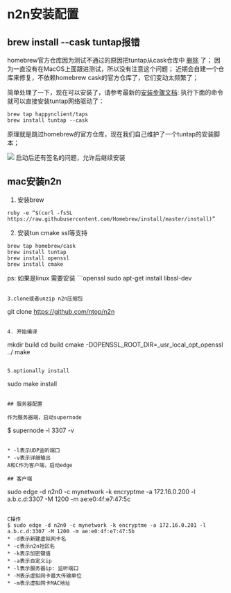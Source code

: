 # n2n安装配置

## brew install --cask tuntap报错

homebrew官方仓库因为测试不通过的原因把tuntap从cask仓库中 [删除](https://github.com/Homebrew/homebrew-cask/pull/113283) 了；
因为一直没有在MacOS上面跟进测试，所以没有注意这个问题；
近期会自建一个仓库来修复，不依赖homebrew cask的官方仓库了，它们变动太频繁了；

简单处理了一下，现在可以安装了，请参考最新的[安装步骤文档](https://forum.happyn.cn/d/6-macoshappyn):
执行下面的命令就可以直接安装tuntap网络驱动了：

```
brew tap happynclient/taps
brew install tuntap --cask
```

原理就是跳过homebrew的官方仓库，现在我们自己维护了一个tuntap的安装脚本；

![](&&&SFLOCALFILEPATH&&&42733555-fdb1aa8e-886d-11e8-9261-82aeb975e7b5.png)
启动后还有签名的问题，允许后继续安装

## mac安装n2n

1. 安装brew

```
ruby -e “$(curl -fsSL https://raw.githubusercontent.com/Homebrew/install/master/install)”
```

2. 安装tun cmake ssl等支持

```
brew tap homebrew/cask
brew install tuntap
brew install openssl
brew install cmake
```

ps: 如果是linux 需要安装 ```openssl sudo apt-get install libssl-dev

```

3.clone或者unzip n2n压缩包
```

git clone https://github.com/ntop/n2n

```

4. 开始编译
```

mkdir build
cd build 
cmake -DOPENSSL_ROOT_DIR=_usr_local_opt_openssl ../
make

```

5.optionally install
```

sudo  make install

```

## 服务器配置

作为服务器端，启动supernode

```

$ supernode -l 3307 -v

```

* -l表示UDP监听端口
* -v表示详细输出
A和C作为客户端，启动edge

## 客户端

```

sudo edge -d n2n0 -c mynetwork -k encryptme -a 172.16.0.200 -l a.b.c.d:3307 -M 1200 -m ae:e0:4f:e7:47:5c
```

C操作
$ sudo edge -d n2n0 -c mynetwork -k encryptme -a 172.16.0.201 -l a.b.c.d:3307 -M 1200 -m ae:e0:4f:e7:47:5b
* -d表示新建虚拟网卡名
* -c表示n2n社区名
* -k表示加密键值
* -a表示自定义ip
* -l表示服务器ip: 监听端口
* -M表示虚拟网卡最大传输单位
* -m表示虚拟网卡MAC地址
